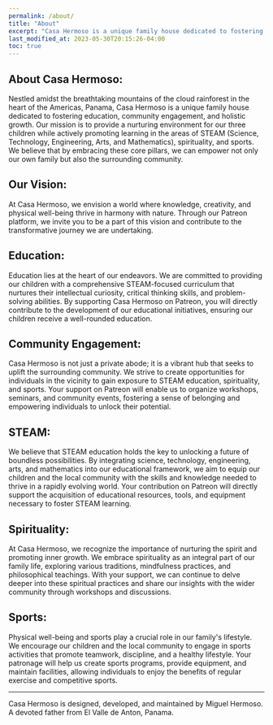 ```yaml
---
permalink: /about/
title: "About"
excerpt: "Casa Hermoso is a unique family house dedicated to fostering education."
last_modified_at: 2023-05-30T20:15:26-04:00
toc: true
---
```


## About Casa Hermoso:
Nestled amidst the breathtaking mountains of the cloud rainforest in the heart of the Americas, Panama, Casa Hermoso is a unique family house dedicated to fostering education, community engagement, and holistic growth. Our mission is to provide a nurturing environment for our three children while actively promoting learning in the areas of STEAM (Science, Technology, Engineering, Arts, and Mathematics), spirituality, and sports. We believe that by embracing these core pillars, we can empower not only our own family but also the surrounding community.

## Our Vision:
At Casa Hermoso, we envision a world where knowledge, creativity, and physical well-being thrive in harmony with nature. Through our Patreon platform, we invite you to be a part of this vision and contribute to the transformative journey we are undertaking.

## Education:
Education lies at the heart of our endeavors. We are committed to providing our children with a comprehensive STEAM-focused curriculum that nurtures their intellectual curiosity, critical thinking skills, and problem-solving abilities. By supporting Casa Hermoso on Patreon, you will directly contribute to the development of our educational initiatives, ensuring our children receive a well-rounded education.

## Community Engagement:
Casa Hermoso is not just a private abode; it is a vibrant hub that seeks to uplift the surrounding community. We strive to create opportunities for individuals in the vicinity to gain exposure to STEAM education, spirituality, and sports. Your support on Patreon will enable us to organize workshops, seminars, and community events, fostering a sense of belonging and empowering individuals to unlock their potential.

## STEAM:
We believe that STEAM education holds the key to unlocking a future of boundless possibilities. By integrating science, technology, engineering, arts, and mathematics into our educational framework, we aim to equip our children and the local community with the skills and knowledge needed to thrive in a rapidly evolving world. Your contribution on Patreon will directly support the acquisition of educational resources, tools, and equipment necessary to foster STEAM learning.

## Spirituality:
At Casa Hermoso, we recognize the importance of nurturing the spirit and promoting inner growth. We embrace spirituality as an integral part of our family life, exploring various traditions, mindfulness practices, and philosophical teachings. With your support, we can continue to delve deeper into these spiritual practices and share our insights with the wider community through workshops and discussions.

## Sports:
Physical well-being and sports play a crucial role in our family's lifestyle. We encourage our children and the local community to engage in sports activities that promote teamwork, discipline, and a healthy lifestyle. Your patronage will help us create sports programs, provide equipment, and maintain facilities, allowing individuals to enjoy the benefits of regular exercise and competitive sports.

---

Casa Hermoso is designed, developed, and maintained by Miguel Hermoso. A devoted father from El Valle de Anton, Panama.
